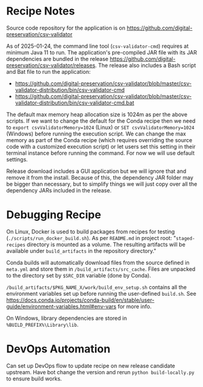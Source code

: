 # Recipe Notes

Source code repository for the application is on https://github.com/digital-preservation/csv-validator

As of 2025-01-24, the command line tool (`csv-validator-cmd`) requires at minimum Java 11 to run. The application's pre-compiled JAR file with its JAR dependencies are bundled in the release https://github.com/digital-preservation/csv-validator/releases. The release also includes a Bash script and Bat file to run the application:
* https://github.com/digital-preservation/csv-validator/blob/master/csv-validator-distribution/bin/csv-validator-cmd
* https://github.com/digital-preservation/csv-validator/blob/master/csv-validator-distribution/bin/csv-validator-cmd.bat

The default max memory heap allocation size is 1024m as per the above scripts. If we want to change the default for the Conda recipe then we need to `export csvValidatorMemory=1024` (Linux) or `SET csvValidatorMemory=1024` (Windows) before running the execution script. We can change the max memory as part of the Conda recipe (which requires overriding the source code with a customized execution script) or let users set this setting in their terminal instance before running the command. For now we will use default settings.

Release download includes a GUI application but we will ignore that and remove it from the install. Because of this, the dependency JAR folder may be bigger than necessary, but to simplify things we will just copy over all the dependency JARs included in the release.

# Debugging Recipe

On Linux, Docker is used to build packages from recipes for testing (`./scripts/run_docker_build.sh`). As per `README.md` in project root: "`staged-recipes` directory is mounted as a volume. The resulting artifacts will be available under `build_artifacts` in the repository directory."

Conda builds will automatically download files from the source defined in `meta.yml` and store them in `/build_artifacts/src_cache`. Files are unpacked to the directory set by `$SRC_DIR` variable (done by Conda).

`/build_artifacts/$PKG_NAME_X/work/build_env_setup.sh` contains all the environment variables set up before running the user-defined `build.sh`. See https://docs.conda.io/projects/conda-build/en/stable/user-guide/environment-variables.html#env-vars for more info.

On Windows, library dependencies are stored in `%BUILD_PREFIX%\Library\lib`.

# DevOps Automation

Can set up DevOps flow to update recipe on new release candidate upstream. Have bot change the version and rerun `python build-locally.py` to ensure build works.
